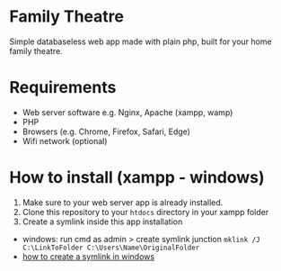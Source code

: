 # Family Theatre
 Simple databaseless web app made with plain php, built for your home family theatre.

# Requirements
- Web server software e.g. Nginx, Apache (xampp, wamp)
- PHP
- Browsers (e.g. Chrome, Firefox, Safari, Edge)
- Wifi network (optional)

# How to install (xampp - windows)
1. Make sure to your web server app is already installed.
2. Clone this repository to your `htdocs` directory in your xampp folder
3. Create a symlink inside this app installation
 - windows: run cmd as admin > create symlink junction `mklink /J C:\LinkToFolder C:\Users\Name\OriginalFolder`
 - [how to create a symlink in windows](https://www.howtogeek.com/howto/16226/complete-guide-to-symbolic-links-symlinks-on-windows-or-linux/)
